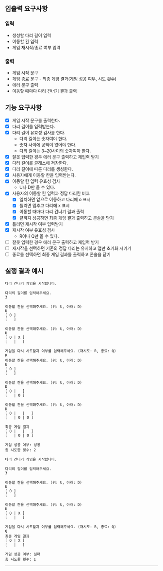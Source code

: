 ## 입출력 요구사항 

### 입력

* 생성할 다리 길이 입력
* 이동할 칸 입력
* 게임 재시작/종료 여부 입력

### 출력

* 게임 시작 문구
* 게임 종료 문구 - 최종 게임 결과(게임 성공 여부, 시도 횟수)
* 에러 문구 출력
* 이동할 때마다 다리 건너기 결과 출력

## 기능 요구사항

- [x] 게임 시작 문구를 출력한다.
- [x] 다리 길이를 입력받는다.
- [x] 다리 길이 유효성 검사를 한다.
  * 다리 길이는 숫자여야 한다.
  * 숫자 사이에 공백이 없어야 한다.
  * 다리 길이는 3~20사이의 숫자여아 한다.
- [x] 잘못 입력한 경우 에러 문구 출력하고 재입력 받기
- [x] 다리 길이를 클래스에 저장한다.
- [x] 다리 길이에 따른 다리를 생성한다.
- [x] 사용자에게 이동할 칸을 입력받는다.
- [x] 이동할 칸 입력 유효성 검사
  * U나 D만 올 수 있다.
- [x] 사용자의 이동할 칸 입력과 정답 다리칸 비교
  - [x] 일치하면 앞으로 이동하고 다리에 o 표시
  - [x] 틀리면 멈추고 다리에 x 표시
  - [x] 이동할 때마다 다리 건너기 결과 출력
  - [x] 끝까지 성공하면 최종 게임 결과 출력하고 콘솔을 닫기
- [x] 틀리면 재시작 여부 입력받기
- [x] 재시작 여부 유효성 검사
  * R이나 Q만 올 수 있다.
- [ ] 잘못 입력한 경우 에러 문구 출력하고 재입력 받기
- [ ] 재시작을 선택하면 기존의 정답 다리는 유지하고 맵만 초기화 시키기
- [ ] 종료를 선택하면 최종 게임 결과를 출력하고 콘솔을 닫기

## 실행 결과 예시
```
다리 건너기 게임을 시작합니다.

다리의 길이를 입력해주세요.
3

이동할 칸을 선택해주세요. (위: U, 아래: D)
U
[ O ]
[   ]

이동할 칸을 선택해주세요. (위: U, 아래: D)
U
[ O | X ]
[   |   ]

게임을 다시 시도할지 여부를 입력해주세요. (재시도: R, 종료: Q)
R
이동할 칸을 선택해주세요. (위: U, 아래: D)
U
[ O ]
[   ]

이동할 칸을 선택해주세요. (위: U, 아래: D)
D
[ O |   ]
[   | O ]

이동할 칸을 선택해주세요. (위: U, 아래: D)
D
[ O |   |   ]
[   | O | O ]

최종 게임 결과
[ O |   |   ]
[   | O | O ]

게임 성공 여부: 성공
총 시도한 횟수: 2
```

```
다리 건너기 게임을 시작합니다.

다리의 길이를 입력해주세요.
3

이동할 칸을 선택해주세요. (위: U, 아래: D)
U
[ O ]
[   ]

이동할 칸을 선택해주세요. (위: U, 아래: D)
U
[ O | X ]
[   |   ]

게임을 다시 시도할지 여부를 입력해주세요. (재시도: R, 종료: Q)
Q
최종 게임 결과
[ O | X ]
[   |   ]

게임 성공 여부: 실패
총 시도한 횟수: 1
```

---